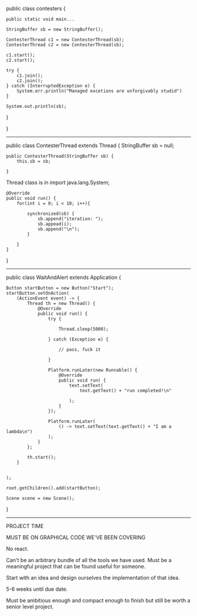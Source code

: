 public class contesters {

    public static void main...

    StringBuffer sb = new StringBuffer();

    ContesterThread c1 = new ContesterThread(sb);
    ContesterThread c2 = new ContesterThread(sb);

    c1.start();
    c2.start();

    try {
        c1.join();
        c2.join();
    } catch (InterruptedException e) {
        System.err.println("Managed excetions are unforgivably studid")
    }

    System.out.println(sb);

}

}

---------------------------------------------------

public class ContesterThread extends Thread {
    StringBuffer sb = null;

    public ContesterThread(StringBuffer sb) {
        this.sb = sb;

    }

Thread class is in import java.lang.System;

    @Override 
    public void run() {
        for(int i = 0; i < 10; i++){

            synchronized(sb) {
                sb.append("iteration: ");
                sb.appead(i);
                sb.append("\n");
            }

        }
    }

}


---------------------------------------------------

public class WaitAndAlert extends Application {


    Button startButton = new Button("Start");
    startButton.setOnAction(
        (ActionEvent event) -> {
            Thread th = new Thread() {
                @Override
                public void run() {
                    try {

                        Thread.sleep(5000);

                    } catch (Exception e) {

                        // pass, fuck it

                    }

                    Platform.runLater(new Runnable() {
                        @Override
                        public void run( {
                            text.setText(
                                text.getText() + "run completed!\n"
                                       
                            );
                        }
                    });

                    Platform.runLater(
                        () -> text.setText(text.getText() + "I am a lambda\n")
                    );
                }
            };

            th.start();
        }
        

    );

    root.getChildren().add(startButton);

    Scene scene = new Scene();

}

-------------------------------------

PROJECT TIME

MUST BE ON GRAPHICAL CODE WE'VE BEEN COVERING

No react.

Can't be an arbitrary bundle of all the tools we have used.
Must be a meaningful project that can be found useful for someone.

Start with an idea and design ourselves the implementation of that idea.

5-6 weeks until due date.

Must be ambitious enough and compact enough to finish but still be worth a senior level project.

